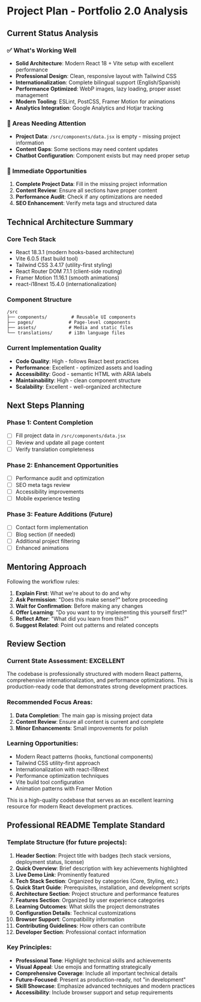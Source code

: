 # Project Plan - Portfolio 2.0 Analysis

## Current Status Analysis

### ✅ What's Working Well
- **Solid Architecture**: Modern React 18 + Vite setup with excellent performance
- **Professional Design**: Clean, responsive layout with Tailwind CSS
- **Internationalization**: Complete bilingual support (English/Spanish)
- **Performance Optimized**: WebP images, lazy loading, proper asset management
- **Modern Tooling**: ESLint, PostCSS, Framer Motion for animations
- **Analytics Integration**: Google Analytics and Hotjar tracking

### 🚧 Areas Needing Attention
- **Project Data**: `/src/components/data.jsx` is empty - missing project information
- **Content Gaps**: Some sections may need content updates
- **Chatbot Configuration**: Component exists but may need proper setup

### 🎯 Immediate Opportunities
1. **Complete Project Data**: Fill in the missing project information
2. **Content Review**: Ensure all sections have proper content
3. **Performance Audit**: Check if any optimizations are needed
4. **SEO Enhancement**: Verify meta tags and structured data

## Technical Architecture Summary

### Core Tech Stack
- React 18.3.1 (modern hooks-based architecture)
- Vite 6.0.5 (fast build tool)
- Tailwind CSS 3.4.17 (utility-first styling)
- React Router DOM 7.1.1 (client-side routing)
- Framer Motion 11.16.1 (smooth animations)
- react-i18next 15.4.0 (internationalization)

### Component Structure
```
/src
├── components/         # Reusable UI components
├── pages/             # Page-level components
├── assets/            # Media and static files
└── translations/      # i18n language files
```

### Current Implementation Quality
- **Code Quality**: High - follows React best practices
- **Performance**: Excellent - optimized assets and loading
- **Accessibility**: Good - semantic HTML with ARIA labels
- **Maintainability**: High - clean component structure
- **Scalability**: Excellent - well-organized architecture

## Next Steps Planning

### Phase 1: Content Completion
- [ ] Fill project data in `/src/components/data.jsx`
- [ ] Review and update all page content
- [ ] Verify translation completeness

### Phase 2: Enhancement Opportunities
- [ ] Performance audit and optimization
- [ ] SEO meta tags review
- [ ] Accessibility improvements
- [ ] Mobile experience testing

### Phase 3: Feature Additions (Future)
- [ ] Contact form implementation
- [ ] Blog section (if needed)
- [ ] Additional project filtering
- [ ] Enhanced animations

## Mentoring Approach

Following the workflow rules:
1. **Explain First**: What we're about to do and why
2. **Ask Permission**: "Does this make sense?" before proceeding
3. **Wait for Confirmation**: Before making any changes
4. **Offer Learning**: "Do you want to try implementing this yourself first?"
5. **Reflect After**: "What did you learn from this?"
6. **Suggest Related**: Point out patterns and related concepts

## Review Section

### Current State Assessment: EXCELLENT
The codebase is professionally structured with modern React patterns, comprehensive internationalization, and performance optimizations. This is production-ready code that demonstrates strong development practices.

### Recommended Focus Areas:
1. **Data Completion**: The main gap is missing project data
2. **Content Review**: Ensure all content is current and complete
3. **Minor Enhancements**: Small improvements for polish

### Learning Opportunities:
- Modern React patterns (hooks, functional components)
- Tailwind CSS utility-first approach
- Internationalization with react-i18next
- Performance optimization techniques
- Vite build tool configuration
- Animation patterns with Framer Motion

This is a high-quality codebase that serves as an excellent learning resource for modern React development practices.

## Professional README Template Standard

### Template Structure (for future projects):
1. **Header Section**: Project title with badges (tech stack versions, deployment status, license)
2. **Quick Overview**: Brief description with key achievements highlighted
3. **Live Demo Link**: Prominently featured
4. **Tech Stack Section**: Organized by categories (Core, Styling, etc.)
5. **Quick Start Guide**: Prerequisites, installation, and development scripts
6. **Architecture Section**: Project structure and performance features
7. **Features Section**: Organized by user experience categories
8. **Learning Outcomes**: What skills the project demonstrates
9. **Configuration Details**: Technical customizations
10. **Browser Support**: Compatibility information
11. **Contributing Guidelines**: How others can contribute
12. **Developer Section**: Professional contact information

### Key Principles:
- **Professional Tone**: Highlight technical skills and achievements  
- **Visual Appeal**: Use emojis and formatting strategically
- **Comprehensive Coverage**: Include all important technical details
- **Future-Focused**: Present as production-ready, not "in development"
- **Skill Showcase**: Emphasize advanced techniques and modern practices
- **Accessibility**: Include browser support and setup requirements